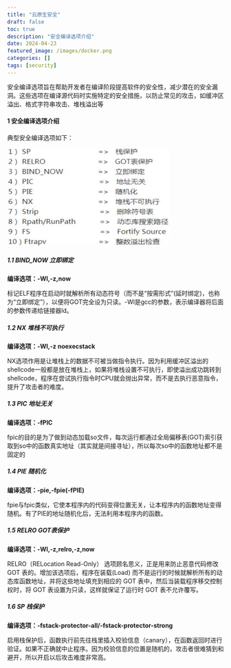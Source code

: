 ```yaml
---
title: "云原生安全"
draft: false
toc: true
description: "安全编译选项介绍"
date: 2024-04-23
featured_image: /images/docker.png
categories: []
tags: [security]
---
```

安全编译选项旨在帮助开发者在编译阶段提高软件的安全性，减少潜在的安全漏洞。这些选项在编译源代码时实施特定的安全措施，以防止常见的攻击，如缓冲区溢出、格式字符串攻击、堆栈溢出等<!--more-->
#### 1 安全编译选项介绍
典型安全编译选项如下：

![](images/safe-compilation.png)


##### 1.1 BIND_NOW 立即绑定

**编译选项：-Wl,-z,now**

标记ELF程序在启动时就解析所有动态符号（而不是“按需形式”(延时绑定)，也称为“立即绑定”），以便将GOT完全设为只读。-Wl是gcc的参数，表示编译器将后面的参数传递给链接器ld。


##### 1.2 NX 堆栈不可执行

**编译选项：-Wl,-z noexecstack**

NX选项作用是让堆栈上的数据不可被当做指令执行。因为利用缓冲区溢出的shellcode一般都是放在堆栈上，如果将堆栈设置不可执行，即使溢出成功跳转到shellcode，程序在尝试执行指令时CPU就会抛出异常，而不是去执行恶意指令，提升了攻击者的难度。


##### 1.3 PIC  地址无关

**编译选项：-fPIC**

fpic的目的是为了做到动态加载so文件，每次运行都通过全局偏移表(GOT)索引获取到so中的函数真实地址（其实就是间接寻址），所以每次so中的函数地址都不是固定的


##### 1.4 PIE  随机化

**编译选项：-pie,-fpie(-fPIE)**

fpie与fpic类似，它使本程序内的代码变得位置无关，让本程序内的函数地址变得随机。有了PIE的地址随机化后，无法利用本程序内的函数。


##### 1.5 RELRO   GOT表保护

**编译选项：-Wl,-z,relro,-z,now**

RELRO（RELocation Read-Only） 选项顾名思义，正是用来防止恶意代码修改 GOT 表的。增加该选项后，程序在装载(Load) 而不是运行的时候就解析所有的动态库函数地址，并将这些地址填充到相应的 GOT 表中，然后当装载程序移交控制权时，将 GOT 表设置为只读，这样就保证了运行时 GOT 表不允许覆写。


##### 1.6 SP  栈保护

**编译选项：-fstack-protector-all/-fstack-protector-strong**

启用栈保护后，函数执行前先往栈里插入校验信息（canary），在函数返回时进行验证。如果不正确就中止程序。因为校验信息的位置是随机的，攻击者很难猜到和避开，所以开启以后攻击难度非常高。


